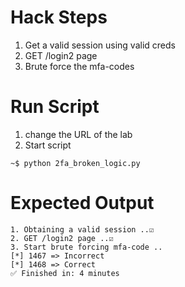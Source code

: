 # Hack Steps
1. Get a valid session using valid creds
2. GET /login2 page
3. Brute force the mfa-codes

# Run Script
1. change the URL of the lab
2. Start script
```
~$ python 2fa_broken_logic.py
```

# Expected Output
```
1. Obtaining a valid session ..☑️
2. GET /login2 page ..☑️
3. Start brute forcing mfa-code ..
[*] 1467 => Incorrect
[*] 1468 => Correct
✅ Finished in: 4 minutes
```

